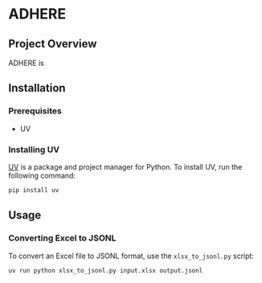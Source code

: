 # ADHERE

## Project Overview
ADHERE is 

## Installation

### Prerequisites

- UV


### Installing UV
[UV](https://docs.astral.sh/uv/) is a package and project manager for Python. To install UV, run the following command:

```sh
pip install uv
```

## Usage

### Converting Excel to JSONL
To convert an Excel file to JSONL format, use the `xlsx_to_jsonl.py` script:
```sh
uv run python xlsx_to_jsonl.py input.xlsx output.jsonl
```

